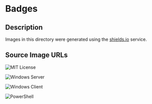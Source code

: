 # Badges

## Description

Images in this directory were generated using the [shields.io](https://shields.io/) service.

## Source Image URLs

![MIT License](https://img.shields.io/badge/License-MIT-green.png)

![Windows Server](https://img.shields.io/badge/Windows%20Server-2016%20|%202019%20|%202022%20|%202025-007bb8.png?logo=Windows%2011)

![Windows Client](https://img.shields.io/badge/Windows-10%20|%2011-7bb800.png?logo=windows)

![PowerShell](https://img.shields.io/badge/PowerShell-5+-0000FF.png?logo=PowerShell)

